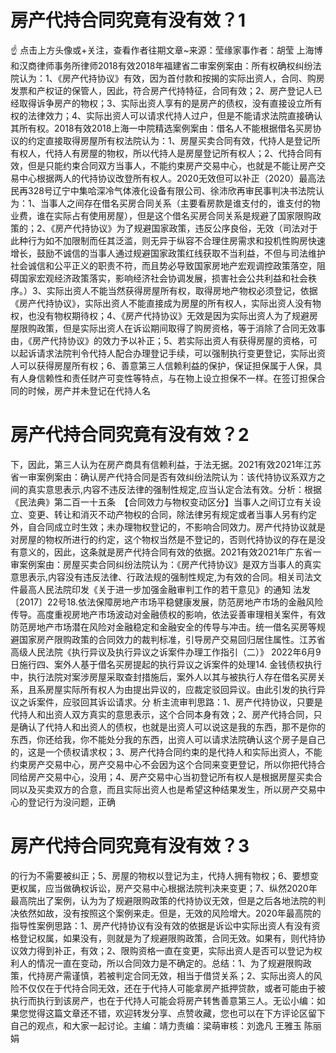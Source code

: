 # 房产代持合同究竟有没有效？1

☝ 点击上方头像或+关注，查看作者往期文章~来源：莹缘家事作者：胡莹 上海博和汉商律师事务所律师2018有效2018年福建省二审案例案由：所有权确权纠纷法院认为：1、《房产代持协议》有效，因为首付款和按揭的实际出资人，合同、购房发票和产权证的保管人，因此，符合房产代持特征，合同有效；2、房产登记人已经取得诉争房产的物权；3、实际出资人享有的是房产的债权，没有直接设立所有权的法律效力；4、实际出资人可以请求代持人过户，但是不能请求法院直接确认其所有权。2018有效2018上海一中院精选案例案由：借名人不能根据借名买房协议的约定直接取得房屋所有权法院认为：1、房屋买卖合同有效，代持人是登记所有权人，代持人有房屋的物权，所以代持人是房屋登记所有权人；2、代持合同有效，但是只能约束合同双方当事人，不能约束房产交易中心，也就是不能让房产交易中心根据两人的代持协议改登所有权人。2020无效但可以补正（2020）最高法民再328号辽宁中集哈深冷气体液化设备有限公司、徐沛欣再审民事判决书法院认为：1、当事人之间存在借名买房合同关系（主要看房款是谁支付的，谁支付的物业费，谁在实际占有使用房屋），但是这个借名买房合同关系是规避了国家限购政策的；2、《房产代持协议》为了规避国家政策，违反公序良俗，无效（司法对于此种行为如不加限制而任其泛滥，则无异于纵容不合理住房需求和投机性购房快速增长，鼓励不诚信的当事人通过规避国家政策红线获取不当利益，不但与司法维护社会诚信和公平正义的职责不符，而且势必导致国家房地产宏观调控政策落空，阻碍国家宏观经济政策落实，影响经济社会协调发展，损害社会公共利益和社会秩序。）3、实际出资人不能当然获得房屋所有权，取得房地产物权必须登记，依据《房产代持协议》，实际出资人不能直接成为房屋的所有权人，实际出资人没有物权，也没有物权期待权；4、《房产代持协议》无效是因为实际出资人为了规避房屋限购政策，但是实际出资人在诉讼期间取得了购房资格，等于消除了合同无效事由，《房产代持协议》的效力予以补正；5、若实际出资人有获得房屋的资格，可以起诉请求法院判令代持人配合办理登记手续，可以强制执行变更登记，实际出资人可以获得房屋所有权；6、善意第三人信赖利益的保护，保证担保属于人保，具有人身信赖性和责任财产可变性等特点，与在物上设立担保不一样。在签订担保合同的时候，房产并未登记在代持人名

# 房产代持合同究竟有没有效？2

下，因此，第三人认为在房产商具有信赖利益，于法无据。2021有效2021年江苏省一审案例案由：确认房产代持合同是否有效纠纷法院认为：该代持协议系双方之间的真实意思表示,内容不违反法律的强制性规定,应当认定合法有效。分析：根据《民法典》第二百一十五条　【合同效力与物权变动区分】当事人之间订立有关设立、变更、转让和消灭不动产物权的合同，除法律另有规定或者当事人另有约定外，自合同成立时生效；未办理物权登记的，不影响合同效力。房产代持协议就是对房屋的物权所进行的约定，这个物权当然是不登记的，否则代持协议的存在是没有意义的，因此，这条就是房产代持合同有效的依据。2021有效2021年广东省一审案例案由：房屋买卖合同纠纷法院认为：《房产代持协议》是双方当事人的真实意思表示,内容没有违反法律、行政法规的强制性规定,为有效的合同。相关司法文件最高人民法院印发《关于进一步加强金融审判工作的若干意见》的通知 法发〔2017〕22号18.依法保障房地产市场平稳健康发展，防范房地产市场的金融风险传导。高度重视房地产市场波动对金融债权的影响，依法妥善审理相关案件，有效防范房地产市场潜在风险对金融稳定和金融安全的传导与冲击。统一借名买房等规避国家房产限购政策的合同效力的裁判标准，引导房产交易回归居住属性。江苏省高级人民法院《执行异议及执行异议之诉案件办理工作指引（二）》 2022年6月9日施行四、案外人基于借名买房提起的执行异议之诉案件的处理14. 金钱债权执行中，执行法院对案涉房屋采取查封措施后，案外人以其与被执行人存在借名买房关系，且系房屋实际所有权人为由提出异议的，应裁定驳回异议。由此引发的执行异议之诉案件，应驳回其诉讼请求。分 析主流审判思路：1、房产代持协议，只要是代持人和出资人双方真实的意思表示，这个合同本身有效；2、房产代持合同，只是确认了代持人和出资人的债权，也就是出资人可以说这是我的东西，那不是你的东西，你还给我，你不能处分我的东西，出资人可以请求法院确认这个房子是自己的，这是一个债权请求权；3、房产代持合同约束的是代持人和实际出资人，不能约束房产交易中心，房产交易中心不会因为这个合同来变更登记，所以你把代持合同给房产交易中心，没用；4、房产交易中心当初登记所有权人是根据房屋买卖合同以及买卖双方的合意，而且实际出资人也是希望这种结果发生，所以房产交易中心的登记行为没问题，正确

# 房产代持合同究竟有没有效？3

的行为不需要被纠正；5、房屋的物权以登记为主，代持人拥有物权；6、要想变更权属，应当做确权诉讼，房产交易中心根据法院判决来变更；7、纵然2020年最高院出了案例，认为为了规避限购政策的代持协议无效，但是之后各地法院的判决依然如故，没有按照这个案例来走。但是，无效的风险增大。2020年最高院的指导性案例思路：1、房产代持协议有没有效的依据是诉讼中实际出资人有没有资格登记权属，如果没有，则就是为了规避限购政策，合同无效。如果有，则代持协议效力得到补正，有效；2、限购资格一直在变更，实际出资人是否可以登记为权利人的情况一直在变动，所以合同效力是不确定的。总结：1、为了规避限购政策，代持房产需谨慎，若被判定合同无效，相当于借贷关系；2、实际出资人的风险不仅仅在于代持合同无效，还在于代持人可能拿房产抵押贷款，或者可能由于被执行而执行到该房产，也在于代持人可能会将房产转售善意第三人。无讼小编：如果您觉得这篇文章还不错，欢迎转发分享、点赞收藏，您也可以在下方评论区留下自己的观点，和大家一起讨论。主编：靖力责编：梁萌审核：刘逸凡 王雅玉 陈丽娟

